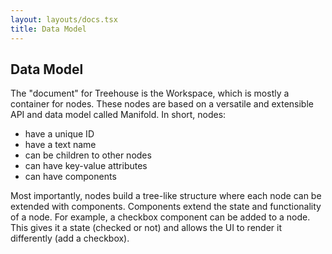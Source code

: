 ```yaml
---
layout: layouts/docs.tsx
title: Data Model
---
```

## Data Model

The "document" for Treehouse is the Workspace, which is  mostly a container for nodes. These nodes are based on a versatile and extensible API and data model called Manifold. In short, nodes:

* have a unique ID
* have a text name
* can be children to other nodes
* can have key-value attributes
* can have components

Most importantly, nodes build a tree-like structure where each node can be extended with components. Components extend the state and functionality of a node. For example, a checkbox component can be added to a node. This gives it a state (checked or not) and allows the UI to render it differently (add a checkbox).